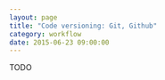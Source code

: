 ```yaml
---
layout: page
title: "Code versioning: Git, Github"
category: workflow
date: 2015-06-23 09:00:00
---
```


TODO
